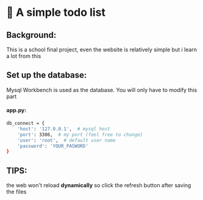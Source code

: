 # 📝 A simple todo list

## Background:
This is a school final project, even the website is relatively simple but i learn a lot from this

## Set up the database:
Mysql Workbench is used as the database. You will only have to modify this part

#### app.py:
```bash
db_connect = {
    'host': '127.0.0.1',  # mysql host 
    'port': 3306,  # my port (feel free to change)
    'user': 'root',  # default user name
    'password': 'YOUR_PASWORD'
}
```


## TIPS:
the web won't reload __dynamically__ so click the refresh button after saving the files
